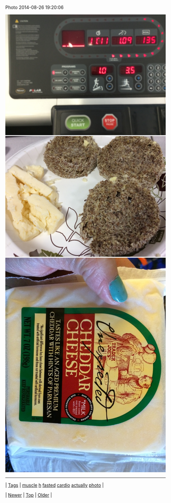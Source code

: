 <!--
title: Photo 2014-08-26 19
date: 2020-06-28T15:27:00.373Z
tags: muscle, h, fasted, cardio, actually, photo
-->


Photo 2014-08-26 19:20:06

![](95843686014-0.jpg)
![](95843686014-1.jpg)
![](95843686014-2.jpg)

<!--BOTTOM-POST-NAVIGATION-->
---

| [Tags](tags.md) | [muscle](tag-muscle.md) [h](tag-h.md) [fasted](tag-fasted.md) [cardio](tag-cardio.md) [actually](tag-actually.md) [photo](tag-photo.md) |

| [Newer](95837778795.md) | [Top](index.md) | [Older](95846227304.md) |